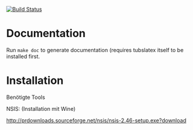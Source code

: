 [![Build Status](https://travis-ci.org/ejoerns/tubslatex.svg)](https://travis-ci.org/ejoerns/tubslatex)

# Documentation

Run `make doc` to generate documentation (requires tubslatex itself to be installed first.

# Installation

Benötigte Tools

NSIS: (Installation mit Wine)

http://prdownloads.sourceforge.net/nsis/nsis-2.46-setup.exe?download


